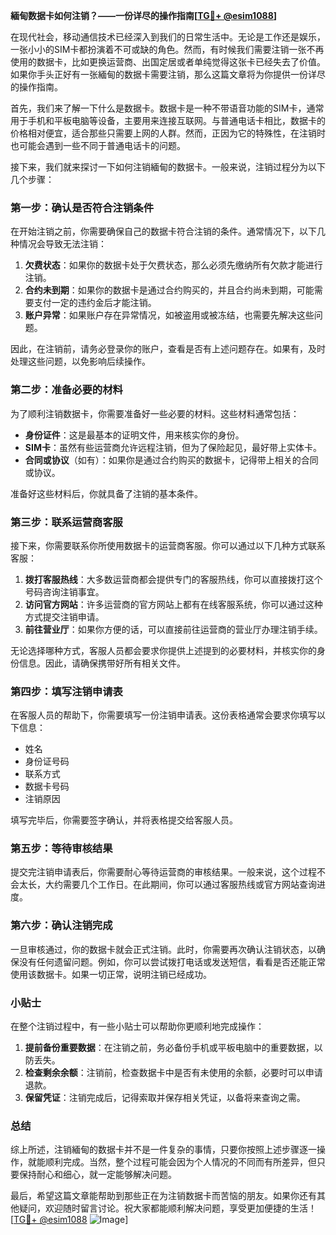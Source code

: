 **緬甸数据卡如何注销？——一份详尽的操作指南[[TG💪+ @esim1088](https://t.me/s/esim1088)]**

在现代社会，移动通信技术已经深入到我们的日常生活中。无论是工作还是娱乐，一张小小的SIM卡都扮演着不可或缺的角色。然而，有时候我们需要注销一张不再使用的数据卡，比如更换运营商、出国定居或者单纯觉得这张卡已经失去了价值。如果你手头正好有一张緬甸的数据卡需要注销，那么这篇文章将为你提供一份详尽的操作指南。

首先，我们来了解一下什么是数据卡。数据卡是一种不带语音功能的SIM卡，通常用于手机和平板电脑等设备，主要用来连接互联网。与普通电话卡相比，数据卡的价格相对便宜，适合那些只需要上网的人群。然而，正因为它的特殊性，在注销时也可能会遇到一些不同于普通电话卡的问题。

接下来，我们就来探讨一下如何注销緬甸的数据卡。一般来说，注销过程分为以下几个步骤：

### 第一步：确认是否符合注销条件

在开始注销之前，你需要确保自己的数据卡符合注销的条件。通常情况下，以下几种情况会导致无法注销：

1. **欠费状态**：如果你的数据卡处于欠费状态，那么必须先缴纳所有欠款才能进行注销。
2. **合约未到期**：如果你的数据卡是通过合约购买的，并且合约尚未到期，可能需要支付一定的违约金后才能注销。
3. **账户异常**：如果账户存在异常情况，如被盗用或被冻结，也需要先解决这些问题。

因此，在注销前，请务必登录你的账户，查看是否有上述问题存在。如果有，及时处理这些问题，以免影响后续操作。

### 第二步：准备必要的材料

为了顺利注销数据卡，你需要准备好一些必要的材料。这些材料通常包括：

- **身份证件**：这是最基本的证明文件，用来核实你的身份。
- **SIM卡**：虽然有些运营商允许远程注销，但为了保险起见，最好带上实体卡。
- **合同或协议**（如有）：如果你是通过合约购买的数据卡，记得带上相关的合同或协议。

准备好这些材料后，你就具备了注销的基本条件。

### 第三步：联系运营商客服

接下来，你需要联系你所使用数据卡的运营商客服。你可以通过以下几种方式联系客服：

1. **拨打客服热线**：大多数运营商都会提供专门的客服热线，你可以直接拨打这个号码咨询注销事宜。
2. **访问官方网站**：许多运营商的官方网站上都有在线客服系统，你可以通过这种方式提交注销申请。
3. **前往营业厅**：如果你方便的话，可以直接前往运营商的营业厅办理注销手续。

无论选择哪种方式，客服人员都会要求你提供上述提到的必要材料，并核实你的身份信息。因此，请确保携带好所有相关文件。

### 第四步：填写注销申请表

在客服人员的帮助下，你需要填写一份注销申请表。这份表格通常会要求你填写以下信息：

- 姓名
- 身份证号码
- 联系方式
- 数据卡号码
- 注销原因

填写完毕后，你需要签字确认，并将表格提交给客服人员。

### 第五步：等待审核结果

提交完注销申请表后，你需要耐心等待运营商的审核结果。一般来说，这个过程不会太长，大约需要几个工作日。在此期间，你可以通过客服热线或官方网站查询进度。

### 第六步：确认注销完成

一旦审核通过，你的数据卡就会正式注销。此时，你需要再次确认注销状态，以确保没有任何遗留问题。例如，你可以尝试拨打电话或发送短信，看看是否还能正常使用该数据卡。如果一切正常，说明注销已经成功。

### 小贴士

在整个注销过程中，有一些小贴士可以帮助你更顺利地完成操作：

1. **提前备份重要数据**：在注销之前，务必备份手机或平板电脑中的重要数据，以防丢失。
2. **检查剩余余额**：注销前，检查数据卡中是否有未使用的余额，必要时可以申请退款。
3. **保留凭证**：注销完成后，记得索取并保存相关凭证，以备将来查询之需。

### 总结

综上所述，注销緬甸的数据卡并不是一件复杂的事情，只要你按照上述步骤逐一操作，就能顺利完成。当然，整个过程可能会因为个人情况的不同而有所差异，但只要保持耐心和细心，就一定能够解决问题。

最后，希望这篇文章能帮助到那些正在为注销数据卡而苦恼的朋友。如果你还有其他疑问，欢迎随时留言讨论。祝大家都能顺利解决问题，享受更加便捷的生活！[[TG💪+ @esim1088](https://t.me/s/esim1088) ![Image](https://i.postimg.cc/4NQfJmqS/Snipaste-2025-05-13-00-14-12.png)]